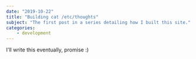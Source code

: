 ```yaml
---
date: "2019-10-22"
title: "Building cat /etc/thoughts"
subject: "The first post in a series detailing how I built this site."
categories:
    - development
---
```

I'll write this eventually, promise :)